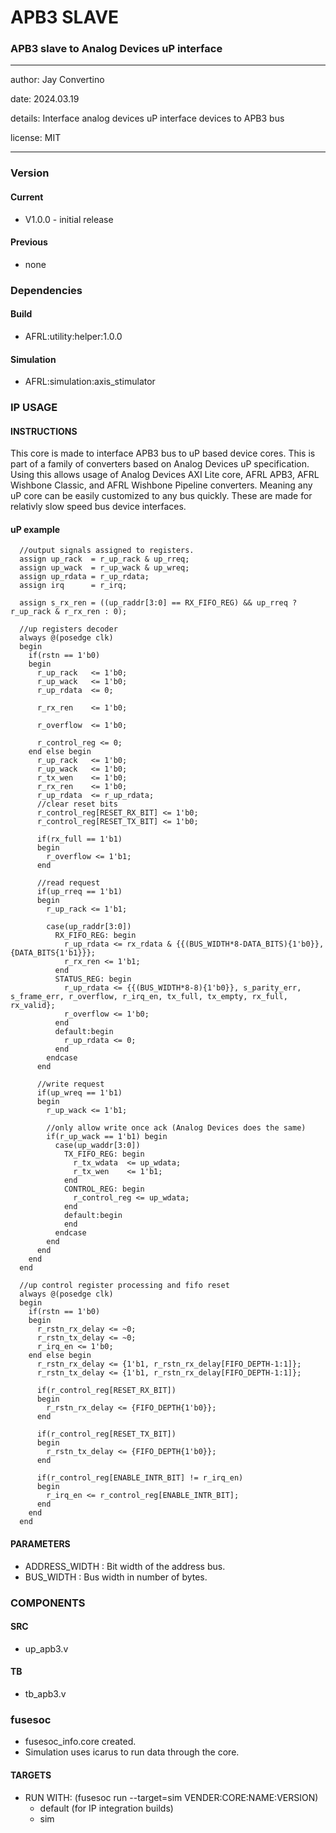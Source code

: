 # APB3 SLAVE
### APB3 slave to Analog Devices uP interface
---

   author: Jay Convertino   
   
   date: 2024.03.19
   
   details: Interface analog devices uP interface devices to APB3 bus
   
   license: MIT   
   
---

### Version
#### Current
  - V1.0.0 - initial release

#### Previous
  - none

### Dependencies
#### Build
  - AFRL:utility:helper:1.0.0
  
#### Simulation
  - AFRL:simulation:axis_stimulator

### IP USAGE
#### INSTRUCTIONS
This core is made to interface APB3 bus to uP based device cores. This is part of a family of converters based on Analog Devices uP specification. Using this allows usage of Analog Devices AXI Lite core, AFRL APB3, AFRL Wishbone Classic, and AFRL Wishbone Pipeline converters. Meaning any uP core can be easily customized to any bus quickly. These are made for relativly slow speed bus device interfaces.

#### uP example

```
  //output signals assigned to registers.
  assign up_rack  = r_up_rack & up_rreq;
  assign up_wack  = r_up_wack & up_wreq;
  assign up_rdata = r_up_rdata;
  assign irq      = r_irq;

  assign s_rx_ren = ((up_raddr[3:0] == RX_FIFO_REG) && up_rreq ? r_up_rack & r_rx_ren : 0);

  //up registers decoder
  always @(posedge clk)
  begin
    if(rstn == 1'b0)
    begin
      r_up_rack   <= 1'b0;
      r_up_wack   <= 1'b0;
      r_up_rdata  <= 0;

      r_rx_ren    <= 1'b0;

      r_overflow  <= 1'b0;

      r_control_reg <= 0;
    end else begin
      r_up_rack   <= 1'b0;
      r_up_wack   <= 1'b0;
      r_tx_wen    <= 1'b0;
      r_rx_ren    <= 1'b0;
      r_up_rdata  <= r_up_rdata;
      //clear reset bits
      r_control_reg[RESET_RX_BIT] <= 1'b0;
      r_control_reg[RESET_TX_BIT] <= 1'b0;

      if(rx_full == 1'b1)
      begin
        r_overflow <= 1'b1;
      end

      //read request
      if(up_rreq == 1'b1)
      begin
        r_up_rack <= 1'b1;

        case(up_raddr[3:0])
          RX_FIFO_REG: begin
            r_up_rdata <= rx_rdata & {{(BUS_WIDTH*8-DATA_BITS){1'b0}}, {DATA_BITS{1'b1}}};
            r_rx_ren <= 1'b1;
          end
          STATUS_REG: begin
            r_up_rdata <= {{(BUS_WIDTH*8-8){1'b0}}, s_parity_err, s_frame_err, r_overflow, r_irq_en, tx_full, tx_empty, rx_full, rx_valid};
            r_overflow <= 1'b0;
          end
          default:begin
            r_up_rdata <= 0;
          end
        endcase
      end

      //write request
      if(up_wreq == 1'b1)
      begin
        r_up_wack <= 1'b1;

        //only allow write once ack (Analog Devices does the same)
        if(r_up_wack == 1'b1) begin
          case(up_waddr[3:0])
            TX_FIFO_REG: begin
              r_tx_wdata  <= up_wdata;
              r_tx_wen    <= 1'b1;
            end
            CONTROL_REG: begin
              r_control_reg <= up_wdata;
            end
            default:begin
            end
          endcase
        end
      end
    end
  end

  //up control register processing and fifo reset
  always @(posedge clk)
  begin
    if(rstn == 1'b0)
    begin
      r_rstn_rx_delay <= ~0;
      r_rstn_tx_delay <= ~0;
      r_irq_en <= 1'b0;
    end else begin
      r_rstn_rx_delay <= {1'b1, r_rstn_rx_delay[FIFO_DEPTH-1:1]};
      r_rstn_tx_delay <= {1'b1, r_rstn_rx_delay[FIFO_DEPTH-1:1]};

      if(r_control_reg[RESET_RX_BIT])
      begin
        r_rstn_rx_delay <= {FIFO_DEPTH{1'b0}};
      end

      if(r_control_reg[RESET_TX_BIT])
      begin
        r_rstn_tx_delay <= {FIFO_DEPTH{1'b0}};
      end

      if(r_control_reg[ENABLE_INTR_BIT] != r_irq_en)
      begin
        r_irq_en <= r_control_reg[ENABLE_INTR_BIT];
      end
    end
  end
```

#### PARAMETERS

* ADDRESS_WIDTH : Bit width of the address bus.
* BUS_WIDTH     : Bus width in number of bytes.

### COMPONENTS
#### SRC

* up_apb3.v

#### TB

* tb_apb3.v
  
### fusesoc

* fusesoc_info.core created.
* Simulation uses icarus to run data through the core.

#### TARGETS

* RUN WITH: (fusesoc run --target=sim VENDER:CORE:NAME:VERSION)
  - default (for IP integration builds)
  - sim
